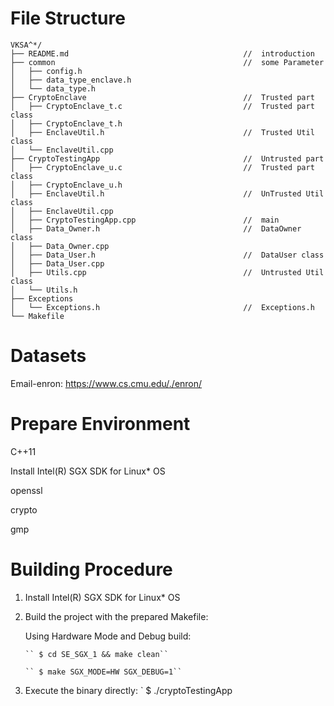 # File Structure
```
VKSA^*/
├── README.md                                       //  introduction
├── common                                          //  some Parameter
│   ├── config.h                                    
│   ├── data_type_enclave.h
│   └── data_type.h
├── CryptoEnclave                                   //  Trusted part
│   ├── CryptoEnclave_t.c                           //  Trusted part class 
│   ├── CryptoEnclave_t.h   
│   ├── EnclaveUtil.h                               //  Trusted Util class
│   └── EnclaveUtil.cpp
├── CryptoTestingApp                                //  Untrusted part
│   ├── CryptoEnclave_u.c                           //  Trusted part class
│   ├── CryptoEnclave_u.h                           
│   ├── EnclaveUtil.h                               //  UnTrusted Util class
│   ├── EnclaveUtil.cpp               
│   ├── CryptoTestingApp.cpp                        //  main
│   ├── Data_Owner.h                                //  DataOwner class  
│   ├── Data_Owner.cpp                                    
│   ├── Data_User.h                                 //  DataUser class  
│   ├── Data_User.cpp                               
│   ├── Utils.cpp                                   //  Untrusted Util class
│   └── Utils.h
├── Exceptions
│   └── Exceptions.h                                //  Exceptions.h
└── Makefile
```

# Datasets
Email-enron: https://www.cs.cmu.edu/./enron/

# Prepare Environment
C++11

Install Intel(R) SGX SDK for Linux* OS

openssl

crypto

gmp

# Building Procedure
1. Install Intel(R) SGX SDK for Linux* OS
2. Build the project with the prepared Makefile:

   Using Hardware Mode and Debug build:
   
       `` $ cd SE_SGX_1 && make clean``
       
       `` $ make SGX_MODE=HW SGX_DEBUG=1``

3. Execute the binary directly:
  `
    $ ./cryptoTestingApp
